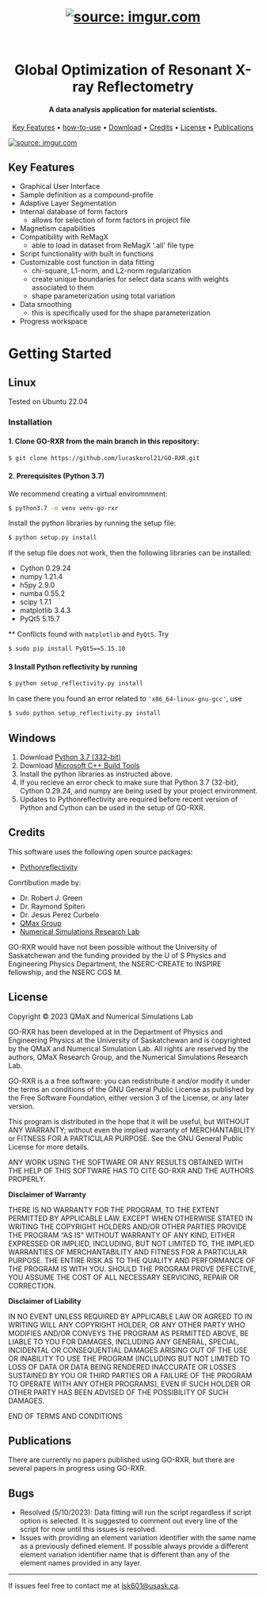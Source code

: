 <h1 align="center">
  <a href="https://imgur.com/3ZJbg84"><img src="https://i.imgur.com/3ZJbg84.jpg" title="source: imgur.com" /></a>
</h1>

<h1 align="center">
  <br>
  Global Optimization of Resonant X-ray Reflectometry
  <br>
</h1>

<h4 align="center">A data analysis application for material scientists.</h4>

<p align="center">
  <a href="#key-features">Key Features</a> •
  <a href="#install">how-to-use</a> •
  <a href="#download">Download</a> •
  <a href="#credits">Credits</a> •
  <a href="#license">License</a> •
  <a href="#publications">Publications</a> 
</p>

<a href="https://imgur.com/kPS6E3D"><img src="https://i.imgur.com/kPS6E3D.jpg" title="source: imgur.com" /></a>

## Key Features

* Graphical User Interface
* Sample definition as a compound-profile
* Adaptive Layer Segmentation
* Internal database of form factors
  - allows for selection of form factors in project file
* Magnetism capabilities
* Compatibility with ReMagX
  - able to load in dataset from ReMagX '.all' file type
* Script functionality with built in functions
* Customizable cost function in data fitting
  - chi-square, L1-norm, and L2-norm regularization
  - create unique boundaries for select data scans with weights associated to them
  - shape parameterization using total variation
* Data smoothing
  - this is specifically used for the shape parameterization
* Progress workspace


# Getting Started

## Linux

Tested on Ubuntu 22.04

### Installation

#### 1. Clone GO-RXR from the main branch in this repository:
```bash
$ git clone https://github.com/lucaskorol21/GO-RXR.git
```

#### 2. Prerequisites (Python 3.7)

We recommend creating a virtual enviromnment:

```bash
$ python3.7 -m venv venv-go-rxr
```

Install the python libraries by running the setup file:

```bash
$ python setup.py install
```

If the setup file does not work, then the following libraries can be installed:

* Cython 0.29.24
* numpy 1.21.4
* h5py 2.9.0
* numba 0.55.2
* scipy 1.7.1
* matplotlib 3.4.3
* PyQt5 5.15.7

** Conflicts found with `matplotlib` and `PyQt5`. Try
```bash
$ sudo pip install PyQt5==5.15.10
```

#### 3 Install Python reflectivity by running
```bash
$ python setup_reflectivity.py install
```

In case there you found an error related to `'x86_64-linux-gnu-gcc'`, use
```bash
$ sudo python setup_reflectivity.py install
```


## Windows

1. Download [Python 3.7 (332-bit)](https://www.python.org/downloads/release/python-370/)
2. Download [Microsoft C++ Build Tools](https://visualstudio.microsoft.com/visual-cpp-build-tools/)
4. Install the python libraries as instructed above.
5. If you recieve an error check to make sure that Python 3.7 (32-bit), Cython 0.29.24, and numpy are being used by your project environment.
6. Updates to Pythonreflectivity are required before recent version of Python and Cython can be used in the setup of GO-RXR.


## Credits

This software uses the following open source packages:
- [Pythonreflectivity](https://github.com/malaclypseII/PyXMRTool.git)

Conrtibution made by:
 - Dr. Robert J. Green
 - Dr. Raymond Spiteri
 - Dr. Jesus Perez Curbelo
 - [QMax Group](https://research-groups.usask.ca/qmax/)
 - [Numerical Simulations Research Lab](https://simlab.usask.ca/)

GO-RXR would have not been possible without the University of Saskatchewan and the funding provided by the U of S Physics and Engineering Physics Department, the NSERC-CREATE to INSPIRE fellowship, and the NSERC CGS M.

## License
Copyright © 2023 QMaX and Numerical Simulations Lab

GO-RXR has been developed at in the Department of Physics and Engineering Physics at the University of Saskatchewan and is copyrighted by the QMaX and Numerical Simulation Lab. All rights are reserved by the authors, QMaX Research Group, and the Numerical Simulations Research Lab. 

GO-RXR is a a free software: you can redistribute it and/or modify it under the terms an conditions of the GNU General Public License as published by the Free Software Foundation, either version 3 of the License, or any later version.

This program is distributed in the hope that it will be useful, but WITHOUT ANY WARRANTY; without even the implied warranty of MERCHANTABILITY or FITNESS FOR A PARTICULAR PURPOSE.  See the GNU General Public License for more details.

ANY WORK USING THE SOFTWARE OR ANY RESULTS OBTAINED WITH THE HELP OF THIS SOFTWARE HAS TO CITE GO-RXR AND THE AUTHORS PROPERLY.

**Disclaimer of Warranty**

THERE IS NO WARRANTY FOR THE PROGRAM, TO THE EXTENT PERMITTED BY APPLICABLE LAW. EXCEPT WHEN OTHERWISE STATED IN WRITING THE COPYRIGHT HOLDERS AND/OR OTHER PARTIES PROVIDE THE PROGRAM “AS IS” WITHOUT WARRANTY OF ANY KIND, EITHER EXPRESSED OR IMPLIED, INCLUDING, BUT NOT LIMITED TO, THE IMPLIED WARRANTIES OF MERCHANTABILITY AND FITNESS FOR A PARTICULAR PURPOSE. THE ENTIRE RISK AS TO THE QUALITY AND PERFORMANCE OF THE PROGRAM IS WITH YOU. SHOULD THE PROGRAM PROVE DEFECTIVE, YOU ASSUME THE COST OF ALL NECESSARY SERVICING, REPAIR OR CORRECTION.

**Disclaimer of Liability**

IN NO EVENT UNLESS REQUIRED BY APPLICABLE LAW OR AGREED TO IN WRITING WILL ANY COPYRIGHT HOLDER, OR ANY OTHER PARTY WHO MODIFIES AND/OR CONVEYS THE PROGRAM AS PERMITTED ABOVE, BE LIABLE TO YOU FOR DAMAGES, INCLUDING ANY GENERAL, SPECIAL, INCIDENTAL OR CONSEQUENTIAL DAMAGES ARISING OUT OF THE USE OR INABILITY TO USE THE PROGRAM (INCLUDING BUT NOT LIMITED TO LOSS OF DATA OR DATA BEING RENDERED INACCURATE OR LOSSES SUSTAINED BY YOU OR THIRD PARTIES OR A FAILURE OF THE PROGRAM TO OPERATE WITH ANY OTHER PROGRAMS), EVEN IF SUCH HOLDER OR OTHER PARTY HAS BEEN ADVISED OF THE POSSIBILITY OF SUCH DAMAGES.

END OF TERMS AND CONDITIONS

## Publications

There are currently no papers published using GO-RXR, but there are several papers in progress using GO-RXR.

## Bugs
* Resolved (5/10/2023): Data fitting will run the script regardless if script option is selected. It is suggested to comment out every line of the script for now until this issues is resolved.
* Issues with providing an element variation identifier with the same name as a previously defined element. If possible always provide a different element variation identifier name that is different than any of the element names provided in any layer.

---

If issues feel free to contact me at lsk601@usask.ca.


